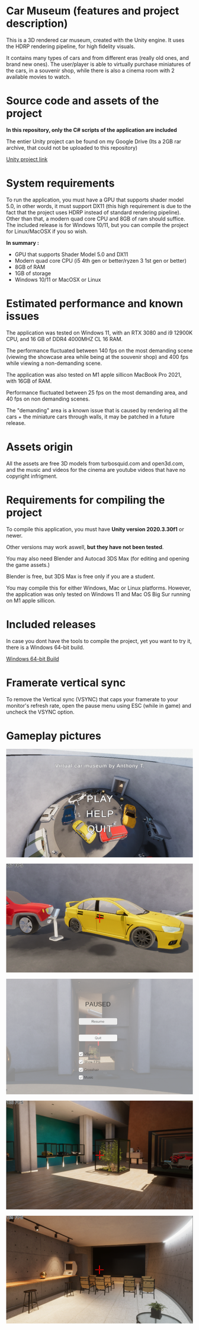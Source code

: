 # Car Museum (features and project description)

This is a 3D rendered car museum, created with the Unity engine. It uses the HDRP rendering pipeline, for high fidelity visuals.

It contains many types of cars and from different eras (really old ones, and brand new ones). The user/player is able to virtually purchase miniatures of the cars, in a souvenir shop, while there is also a cinema room with 2 available movies to watch.

# Source code and assets of the project
<b> In this repository, only the C# scripts of the application are included </b>

The entier Unity project can be found on my Google Drive (Its a 2GB rar archive, that could not be uploaded to this repository)

[Unity project link](https://drive.google.com/file/d/1gmP5FzI9voKk51Glg7BP6ssDIYTZU_YE/view?usp=sharing)

# System requirements

To run the application, you must have a GPU that supports shader model 5.0, in other words, it must support DX11 (this high requirement is due to the fact that the project uses HDRP instead of standard rendering pipeline). Other than that, a modern quad core CPU and 8GB of ram should suffice. The included release is for Windows 10/11, but you can compile the project for Linux/MacOSX if you so wish.

<b> In summary : </b>
- GPU that supports Shader Model 5.0 and DX11
- Modern quad core CPU (i5 4th gen or better/ryzen 3 1st gen or better)
- 8GB of RAM
- 1GB of storage
- Windows 10/11 or MacOSX or Linux

# Estimated performance and known issues

The application was tested on Windows 11, with an RTX 3080 and i9 12900K CPU, and 16 GB of DDR4 4000MHZ CL 16 RAM.

The performance fluctuated between 140 fps on the most demanding scene (viewing the showcase area while being at the souvenir shop) and 400 fps while viewing a non-demanding scene.

The application was also tested on M1 apple sillicon MacBook Pro 2021, with 16GB of RAM.

Performance fluctuated between 25 fps on the most demanding area, and 40 fps on non demanding scenes.

The "demanding" area is a known issue that is caused by rendering all the cars + the miniature cars through walls, it may be patched in a future release.

# Assets origin
All the assets are free 3D models from turbosquid.com and open3d.com, and the music and videos for the cinema are youtube videos that have no copyright infrigment.

# Requirements for compiling the project

To compile this application, you must have <b>Unity version 2020.3.30f1</b> or newer.

Other versions may work aswell, <b>but they have not been tested</b>.

You may also need Blender and Autocad 3DS Max (for editing and opening the game assets.)

Blender is free, but 3DS Max is free only if you are a student.

You may compile this for either Windows, Mac or Linux platforms. However, the application was only tested on Windows 11 and Mac OS Big Sur running on M1 apple sillicon.

# Included releases

In case you dont have the tools to compile the project, yet you want to try it, there is a Windows 64-bit build.

[Windows 64-bit Build](https://drive.google.com/file/d/1Qc9xqnknBQYwUmKXMdkB8vtUdPjw4TT1/view?usp=sharing)

# Framerate vertical sync

To remove the Vertical sync (VSYNC) that caps your framerate to your monitor's refresh rate, open the pause menu using ESC (while in game) and uncheck the VSYNC option.

# Gameplay pictures
![StartScreen](StartScreen.png)

![ShowCase](Showcase.png)

![PauseMenu](PauseMenu.png)

![Souvenir](SouvenirShop.png)

![Cinema](Cinema.png)